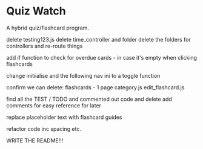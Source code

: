 # Quiz Watch

A hybrid quiz/flashcard program.

delete testing123.js
delete time_controller and folder
delete the folders for controllers and re-route things

add if function to check for overdue cards - in case it's empty when clicking flashcards

change initiialise and the following nav ini to a toggle function

confirm we can delete:
    flashcards - 1 page
    category.js
    edit_flashcard.js

find all the TEST / TODO and commented out code and delete 
add comments for easy reference for later

replace placeholder text with flashcard guides

refactor code inc spacing etc.

WRITE THE README!!!